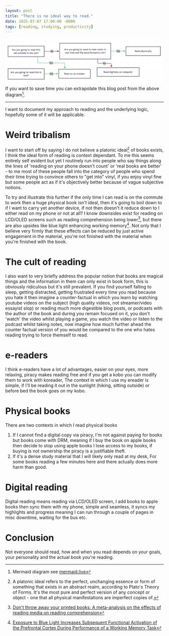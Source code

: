 ```yaml
---
layout: post
title: "There is no ideal way to read."
date: 2025-07-07 17:00:00 -0000
tags: [reading, studying, productivity]
---
```


![readform](/assets/images/readform.png)
If you want to save time you can extrapolate this blog post from the above diagram[^1].

[^1]: Mermaid diagram see [mermaid.live](https://mermaid.live)

---

I want to document my approach to reading and the underlying logic, hopefully some of it will be applicable.

# Weird tribalism

I want to start off by saying I do not believe a platonic ideal[^2] of books exists, I think the ideal form of reading is context dependant. To me this seems entirely self evident but yet I routinely run into people who say things along the lines of 'reading on your phone doesn't count' or 'real books are better' - to me most of these people fall into the category of people who spend their time trying to convince others to "get into" vinyl, if you enjoy vinyl fine but some people act as if it's objectively better because of vague subjective notions.

[^2]: A platonic ideal refers to the perfect, unchanging essence or form of something that exists in an abstract realm, according to Plato's Theory of Forms. It's the most pure and perfect version of any concept or object - one that all physical manifestations are imperfect copies of.

To try and illustrate this further if the only time I can read is on the commute to work then a huge physical book isn't ideal, then it's going to boil down to if I want to carry yet another device, if not then doesn't it reduce down to I either read on my phone or not at all? I know downsides exist for reading on LCD/OLED screens such as reading comprehension being lower[^3], but there are also upsides like blue light enhancing working memory[^4]. Not only that I believe very firmly that these effects can be reduced by just active engagement in the material, you're not finished with the material when you're finished with the book.

[^3]: [Don't throw away your printed books: A meta-analysis on the effects of reading media on reading comprehension](https://www.sciencedirect.com/science/article/pii/S1747938X18300101)

[^4]: [Exposure to Blue Light Increases Subsequent Functional Activation of the Prefrontal Cortex During Performance of a Working Memory Task](https://pmc.ncbi.nlm.nih.gov/articles/PMC4989256/)

# The cult of reading

I also want to very briefly address the popular notion that books are magical things and the information in them can only exist in book form, this is obviously ridiculous but it's still prevalent. If you find yourself falling to sleep, getting distracted, getting frustrated every time you read because you hate it then imagine a counter-factual in which you learn by watching youtube videos on the subject (high quality videos, not streamer/video essayist slop) or reading much more digestible blog posts, or podcasts with the author of the book and during you remain focused on it, you don't 'watch' the video whilst playing a game, you watch the video or listen to the podcast whilst taking notes, now imagine how much further ahead the counter factual version of you would be compared to the one who hates reading trying to force themself to read.

# e-readers

I think e-readers have a lot of advantages, easier on your eyes, more relaxing, piracy makes reading free and if you get a kobo you can modify them to work with koreader, The context in which I use my ereader is simple, if I'll be reading it out in the sunlight (hiking, sitting outside) or before bed the book goes on my kobo.

# Physical books

There are two contexts in which I read physical books

1. If I cannot find a digital copy via piracy, I'm not against paying for books but books come with DRM, meaning if I buy the book on apple books then decide to stop using apple books I lose access to my books, if buying is not ownership the piracy is a justifiable theft.
2. If it's a dense study material that I will likely only read at my desk, For some books reading a few minutes here and there actually does more harm than good.

# Digital reading

Digital reading means reading via LCD/OLED screen, I add books to apple books then sync them with my phone, simple and seamless, it syncs my highlights and progress meaning I can run through a couple of pages in misc downtime, waiting for the bus etc.

# Conclusion

Not everyone should read, how and when you read depends on your goals, your personality and the actual book you're reading.

